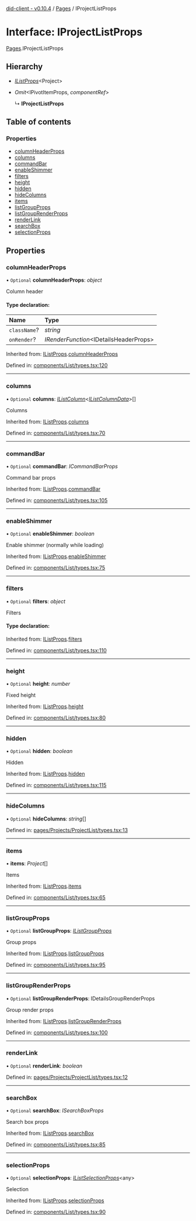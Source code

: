 [did-client - v0.10.4](../README.md) / [Pages](../modules/pages.md) / IProjectListProps

# Interface: IProjectListProps

[Pages](../modules/pages.md).IProjectListProps

## Hierarchy

* [*IListProps*](components.ilistprops.md)<Project\>

* *Omit*<IPivotItemProps, *componentRef*\>

  ↳ **IProjectListProps**

## Table of contents

### Properties

- [columnHeaderProps](pages.iprojectlistprops.md#columnheaderprops)
- [columns](pages.iprojectlistprops.md#columns)
- [commandBar](pages.iprojectlistprops.md#commandbar)
- [enableShimmer](pages.iprojectlistprops.md#enableshimmer)
- [filters](pages.iprojectlistprops.md#filters)
- [height](pages.iprojectlistprops.md#height)
- [hidden](pages.iprojectlistprops.md#hidden)
- [hideColumns](pages.iprojectlistprops.md#hidecolumns)
- [items](pages.iprojectlistprops.md#items)
- [listGroupProps](pages.iprojectlistprops.md#listgroupprops)
- [listGroupRenderProps](pages.iprojectlistprops.md#listgrouprenderprops)
- [renderLink](pages.iprojectlistprops.md#renderlink)
- [searchBox](pages.iprojectlistprops.md#searchbox)
- [selectionProps](pages.iprojectlistprops.md#selectionprops)

## Properties

### columnHeaderProps

• `Optional` **columnHeaderProps**: *object*

Column header

#### Type declaration:

Name | Type |
:------ | :------ |
`className`? | *string* |
`onRender`? | *IRenderFunction*<IDetailsHeaderProps\> |

Inherited from: [IListProps](components.ilistprops.md).[columnHeaderProps](components.ilistprops.md#columnheaderprops)

Defined in: [components/List/types.tsx:120](https://github.com/Puzzlepart/did/blob/dev/client/components/List/types.tsx#L120)

___

### columns

• `Optional` **columns**: [*IListColumn*](components.ilistcolumn.md)<[*IListColumnData*](components.ilistcolumndata.md)\>[]

Columns

Inherited from: [IListProps](components.ilistprops.md).[columns](components.ilistprops.md#columns)

Defined in: [components/List/types.tsx:70](https://github.com/Puzzlepart/did/blob/dev/client/components/List/types.tsx#L70)

___

### commandBar

• `Optional` **commandBar**: *ICommandBarProps*

Command bar props

Inherited from: [IListProps](components.ilistprops.md).[commandBar](components.ilistprops.md#commandbar)

Defined in: [components/List/types.tsx:105](https://github.com/Puzzlepart/did/blob/dev/client/components/List/types.tsx#L105)

___

### enableShimmer

• `Optional` **enableShimmer**: *boolean*

Enable shimmer (normally while loading)

Inherited from: [IListProps](components.ilistprops.md).[enableShimmer](components.ilistprops.md#enableshimmer)

Defined in: [components/List/types.tsx:75](https://github.com/Puzzlepart/did/blob/dev/client/components/List/types.tsx#L75)

___

### filters

• `Optional` **filters**: *object*

Filters

#### Type declaration:

Inherited from: [IListProps](components.ilistprops.md).[filters](components.ilistprops.md#filters)

Defined in: [components/List/types.tsx:110](https://github.com/Puzzlepart/did/blob/dev/client/components/List/types.tsx#L110)

___

### height

• `Optional` **height**: *number*

Fixed height

Inherited from: [IListProps](components.ilistprops.md).[height](components.ilistprops.md#height)

Defined in: [components/List/types.tsx:80](https://github.com/Puzzlepart/did/blob/dev/client/components/List/types.tsx#L80)

___

### hidden

• `Optional` **hidden**: *boolean*

Hidden

Inherited from: [IListProps](components.ilistprops.md).[hidden](components.ilistprops.md#hidden)

Defined in: [components/List/types.tsx:115](https://github.com/Puzzlepart/did/blob/dev/client/components/List/types.tsx#L115)

___

### hideColumns

• `Optional` **hideColumns**: *string*[]

Defined in: [pages/Projects/ProjectList/types.tsx:13](https://github.com/Puzzlepart/did/blob/dev/client/pages/Projects/ProjectList/types.tsx#L13)

___

### items

• **items**: *Project*[]

Items

Inherited from: [IListProps](components.ilistprops.md).[items](components.ilistprops.md#items)

Defined in: [components/List/types.tsx:65](https://github.com/Puzzlepart/did/blob/dev/client/components/List/types.tsx#L65)

___

### listGroupProps

• `Optional` **listGroupProps**: [*IListGroupProps*](components.ilistgroupprops.md)

Group props

Inherited from: [IListProps](components.ilistprops.md).[listGroupProps](components.ilistprops.md#listgroupprops)

Defined in: [components/List/types.tsx:95](https://github.com/Puzzlepart/did/blob/dev/client/components/List/types.tsx#L95)

___

### listGroupRenderProps

• `Optional` **listGroupRenderProps**: IDetailsGroupRenderProps

Group render props

Inherited from: [IListProps](components.ilistprops.md).[listGroupRenderProps](components.ilistprops.md#listgrouprenderprops)

Defined in: [components/List/types.tsx:100](https://github.com/Puzzlepart/did/blob/dev/client/components/List/types.tsx#L100)

___

### renderLink

• `Optional` **renderLink**: *boolean*

Defined in: [pages/Projects/ProjectList/types.tsx:12](https://github.com/Puzzlepart/did/blob/dev/client/pages/Projects/ProjectList/types.tsx#L12)

___

### searchBox

• `Optional` **searchBox**: *ISearchBoxProps*

Search box props

Inherited from: [IListProps](components.ilistprops.md).[searchBox](components.ilistprops.md#searchbox)

Defined in: [components/List/types.tsx:85](https://github.com/Puzzlepart/did/blob/dev/client/components/List/types.tsx#L85)

___

### selectionProps

• `Optional` **selectionProps**: [*IListSelectionProps*](components.ilistselectionprops.md)<any\>

Selection

Inherited from: [IListProps](components.ilistprops.md).[selectionProps](components.ilistprops.md#selectionprops)

Defined in: [components/List/types.tsx:90](https://github.com/Puzzlepart/did/blob/dev/client/components/List/types.tsx#L90)

